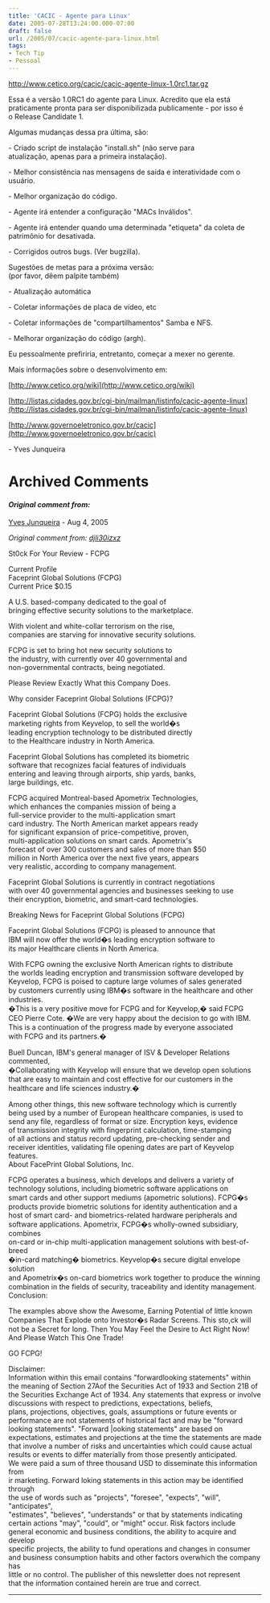 ```yaml
---
title: 'CACIC - Agente para Linux'
date: 2005-07-28T13:24:00.000-07:00
draft: false
url: /2005/07/cacic-agente-para-linux.html
tags: 
- Tech Tip
- Pessoal
---
```


http://www.cetico.org/cacic/cacic-agente-linux-1.0rc1.tar.gz  
  
Essa é a versão 1.0RC1 do agente para Linux. Acredito que ela está  
praticamente pronta para ser disponibilizada publicamente - por isso é  
o Release Candidate 1.  
  
Algumas mudanças dessa pra última, são:  
  
\- Criado script de instalação "install.sh" (não serve para  
atualização, apenas para a primeira instalação).  
  
\- Melhor consistência nas mensagens de saída e interatividade com o usuário.  
  
\- Melhor organização do código.  
  
\- Agente irá entender a configuração "MACs Inválidos".  
  
\- Agente irá entender quando uma determinada "etiqueta" da coleta de  
patrimônio for desativada.  
  
\- Corrigidos outros bugs. (Ver bugzilla).  
  
Sugestões de metas para a próxima versão:  
(por favor, dêem palpite também)  
  
\- Atualização automática  
  
\- Coletar informações de placa de vídeo, etc  
  
\- Coletar informações de "compartilhamentos" Samba e NFS.  
  
\- Melhorar organização do código (argh).  
  
Eu pessoalmente prefiriria, entretanto, começar a mexer no gerente.  
  
Mais informações sobre o desenvolvimento em:  
  
[http://www.cetico.org/wiki](http://www.cetico.org/wiki)  
  
[http://listas.cidades.gov.br/cgi-bin/mailman/listinfo/cacic-agente-linux](http://listas.cidades.gov.br/cgi-bin/mailman/listinfo/cacic-agente-linux)  
  
[http://www.governoeletronico.gov.br/cacic](http://www.governoeletronico.gov.br/cacic)  
  
\- Yves Junqueira
# Archived Comments

#### _Original comment from:_
[Yves Junqueira](https://www.blogger.com/profile/00104361785049371212 "noreply@blogger.com") - <time datetime="2005-08-17T16:18:00.000-07:00">Aug 4, 2005</time>

_Original comment from: [djli30izxz](http://www.blogger.com/profile/11483583)_  
  
St0ck For Your Review - FCPG  
  
Current Profile  
Faceprint Global Solutions (FCPG)  
Current Price $0.15  
  
  
A U.S. based-company dedicated to the goal of  
bringing effective security solutions to the marketplace.  
  
With violent and white-collar terrorism on the rise,  
companies are starving for innovative security solutions.  
  
FCPG is set to bring hot new security solutions to  
the industry, with currently over 40 governmental and  
non-governmental contracts, being negotiated.  
  
Please Review Exactly What this Company Does.  
  
Why consider Faceprint Global Solutions (FCPG)?  
  
Faceprint Global Solutions (FCPG) holds the exclusive  
marketing rights from Keyvelop, to sell the world�s  
leading encryption technology to be distributed directly  
to the Healthcare industry in North America.  
  
Faceprint Global Solutions has completed its biometric  
software that recognizes facial features of individuals  
entering and leaving through airports, ship yards, banks,  
large buildings, etc.  
  
FCPG acquired Montreal-based Apometrix Technologies,  
which enhances the companies mission of being a  
full-service provider to the multi-application smart  
card industry. The North American market appears ready  
for significant expansion of price-competitive, proven,  
multi-application solutions on smart cards. Apometrix's  
forecast of over 300 customers and sales of more than $50  
million in North America over the next five years, appears  
very realistic, according to company management.  
  
Faceprint Global Solutions is currently in contract negotiations  
with over 40 governmental agencies and businesses seeking to use  
their encryption, biometric, and smart-card technologies.  
  
Breaking News for Faceprint Global Solutions (FCPG)  
  
Faceprint Global Solutions (FCPG) is pleased to announce that  
IBM will now offer the world�s leading encryption software to  
its major Healthcare clients in North America.  
  
With FCPG owning the exclusive North American rights to distribute  
the worlds leading encryption and transmission software developed by  
Keyvelop, FCPG is poised to capture large volumes of sales generated  
by customers currently using IBM�s software in the healthcare and other industries.  
�This is a very positive move for FCPG and for Keyvelop,� said FCPG  
CEO Pierre Cote. �We are very happy about the decision to go with IBM.  
This is a continuation of the progress made by everyone associated  
with FCPG and its partners.�  
  
Buell Duncan, IBM's general manager of ISV & Developer Relations commented,  
�Collaborating with Keyvelop will ensure that we develop open solutions  
that are easy to maintain and cost effective for our customers in the  
healthcare and life sciences industry.�  
  
Among other things, this new software technology which is currently  
being used by a number of European healthcare companies, is used to  
send any file, regardless of format or size. Encryption keys, evidence  
of transmission integrity with fingerprint calculation, time-stamping  
of all actions and status record updating, pre-checking sender and  
receiver identities, validating file opening dates are part of Keyvelop features.  
About FacePrint Global Solutions, Inc.  
  
FCPG operates a business, which develops and delivers a variety of  
technology solutions, including biometric software applications on  
smart cards and other support mediums (apometric solutions). FCPG�s  
products provide biometric solutions for identity authentication and a  
host of smart card- and biometrics-related hardware peripherals and  
software applications. Apometrix, FCPG�s wholly-owned subsidiary, combines  
on-card or in-chip multi-application management solutions with best-of-breed  
�in-card matching� biometrics. Keyvelop�s secure digital envelope solution  
and Apometrix�s on-card biometrics work together to produce the winning  
combination in the fields of security, traceability and identity management.  
Conclusion:  
  
The examples above show the Awesome, Earning Potential of little known  
Companies That Explode onto Investor�s Radar Screens. This sto,ck will  
not be a Secret for long. Then You May Feel the Desire to Act Right Now!  
And Please Watch This One Trade!  
  
GO FCPG!  
  
Disclaimer:  
Information within this email contains "forwardlooking statements" within  
the meaning of Section 27Aof the Securities Act of 1933 and Section 21B of  
the Securities Exchange Act of 1934. Any statements that express or involve  
discussions with respect to predictions, expectations, beliefs,  
plans, projections, objectives, goals, assumptions or future events or  
performance are not statements of historical fact and may be "forward  
looking statements". "Forward |ooking statements" are based on  
expectations, estimates and projections at the time the statements are made  
that involve a number of risks and uncertainties which could cause actual  
results or events to differ materially from those presently anticipated.  
We were paid a sum of three thousand USD to disseminate this information from  
ir marketing. Forward loking statements in this action may be identified through  
the use of words such as "projects", "foresee", "expects", "will", "anticipates",  
"estimates", "believes", "understands" or that by statements indicating  
certain actions "may", "could", or "might" occur. Risk factors include  
general economic and business conditions, the ability to acquire and develop  
specific projects, the ability to fund operations and changes in consumer  
and business consumption habits and other factors overwhich the company has  
little or no control. The publisher of this newsletter does not represent  
that the information contained herein are true and correct.
<hr />
